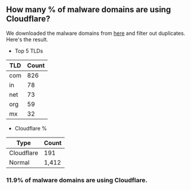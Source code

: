 ## How many % of malware domains are using Cloudflare?


We downloaded the malware domains from [here](https://urlhaus.abuse.ch) and filter out duplicates.
Here's the result.


[//]: # (start replacement)


- Top 5 TLDs

| TLD | Count |
| --- | --- |
| com | 826 |
| in | 78 |
| net | 73 |
| org | 59 |
| mx | 32 |


- Cloudflare %

| Type | Count |
| --- | --- |
| Cloudflare | 191 |
| Normal | 1,412 |


### 11.9% of malware domains are using Cloudflare.